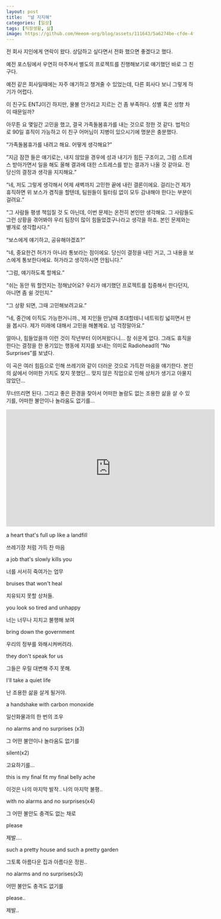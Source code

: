 ```yaml
---
layout: post
title:  "널 지지해"
categories: [일상]
tags: [직장생활, 삶]
image: https://github.com/Heeom-org/blog/assets/111643/5a6274be-cfde-4f5b-bce6-8fd73349cfb1
---
```


전 회사 지인에게 연락이 왔다. 상담하고 싶다면서 전화 했으면 좋겠다고 했다.

예전 포스팅에서 우연히 마주쳐서 별도의 프로젝트를 진행해보기로 얘기했던 바로 그 친구다.

예전 같은 회사일때에는 자주 얘기하고 챙겨줄 수 있었는데, 다른 회사다 보니 그렇게 하기가 어렵다.

이 친구도 ENTJ이긴 하지만, 물불 안가리고 지르는 건 좀 부족하다. 성별 혹은 성향 차이 때문일까?

아무튼 요 몇일간 고민을 했고, 결국 가족돌봄휴가를 내는 것으로 정한 것 같다. 법적으로 90일 휴직이 가능하고 이 친구 어머님이 지병이 있으시기에 명분은 충분했다.

“가족돌봄휴가를 내려고 해요. 어떻게 생각해요?”

”지금 잠깐 들은 얘기로는, 내지 않았을 경우에 성과 내기가 힘든 구조이고, 그럼 스트레스 받아가면서 일을 해도 올해 결과에 대한 스트레스를 받는 결과가 나올 것 같아요. 전 당신의 결정과 생각을 지지해요.”

“네, 저도 그렇게 생각해서 어제 새벽까지 고민한 끝에 내린 결론이에요. 걸리는건 제가 휴직하면 위 보스가 겸직을 할텐데, 팀원들이 필터링 없이 모두 감내해야 한다는 부분이 걸려요.”

“그 사람들 평생 책임질 것 도 아닌데, 이번 문제는 온전히 본인만 생각해요. 그 사람들도 그런 상황을 겪어봐야 우리 팀장이 많이 힘들었겠구나라고 생각을 하죠. 본인 문제와는 별개로 생각합시다.”

“보스에게 얘기하고, 공유해야겠죠?”

“네, 중요한건 허가가 아니라 통보라는 점이에요. 당신이 결정을 내린 거고, 그 내용을 보스에게 통보한다에요. 허가라고 생각하시면 안됩니다.”

“그럼, 얘기하도록 할께요.”

“쉬는 동안 뭐 할껀지는 정해났어요? 우리가 얘기했던 프로젝트를 집중해서 한다던지, 아니면 좀 쉴 것인지.”

“그 상황 되면, 그때 고민해보려고요.”

“네, 중간에 이직도 가능한거니까., 제 지인들 만날때 초대할테니 네트워킹 넓히면서 판을 봅시다. 제가 미래에 대해서 고민을 해볼께요. 넘 걱정말아요.”

얼마나, 힘들었을까 이런 것이 작년부터 이어져왔다니… 참 쉬운게 없다. 그래도 휴직을 한다는 결정을 한 용기있는 행동에 지지를 보내는 의미로 Radiohead의 “No Surprises”를 보냈다.

이 곡은 여러 힘듬으로 인해 쓰레기와 같이 더러운 것으로 가득찬 마음을 얘기한다. 본인의 삶에서 어떠한 가치도 찾지 못했던… 맞지 않은 직업으로 인해 상처가 생기고 아물지 않았던…

무너뜨리면 된다. 그리고 좋은 환경을 찾아서 어떠한 놀람도 없는 조용한 삶을 살 수 있기를, 어떠한 불안이나 놀라움도 없기를…


<iframe width="560" height="315" src="https://www.youtube.com/embed/a8Yh0mNTBuo?si=DQiwGWn9lFJjwsLL" title="YouTube video player" frameborder="0" allow="accelerometer; autoplay; clipboard-write; encrypted-media; gyroscope; picture-in-picture; web-share" allowfullscreen></iframe>

a heart that's full up like a landfill

쓰레기장 처럼 가득 찬 마음

a job that's slowly kills you

너를 서서히 죽여가는 업무

bruises that won't heal

치유되지 못할 상처들.

you look so tired and unhappy

너는 너무나 지치고 불행해 보여

bring down the government

우리의 정부를 와해시켜버려라.

they don't speak for us

그들은 우릴 대변해 주지 못해.

I'll take a quiet life

난 조용한 삶을 살게 될거야.

a handshake with carbon monoxide

일산화물과의 한 번의 조우

no alarms and no surprises (x3)

그 어떤 불안이나 놀라움도 없기를

silent(x2)

고요하기를...

this is my final fit my final belly ache

이것은 나의 마지막 발작.. 나의 마지막 불평..

with no alarms and no surprises(x4)

그 어떤 불안도 충격도 없는 채로

please

제발....

such a pretty house and such a pretty garden

그토록 아름다운 집과 아름다운 정원..

no alarms and no surprises(x3)

어떤 불안도 충격도 없기를

please..

제발..
